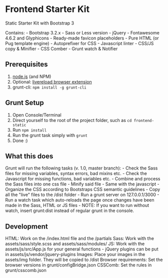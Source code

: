 Frontend Starter Kit
==================

Static Starter Kit with Bootstrap 3

Contains:
	- Bootstrap 3.2.x - Sass or Less version
	- jQuery
	- Fontawesome 4.6.2 and Glyphicons
	- Ready-made favicon placeholders
	- Pure HTML (or Pug template engine)
	- Autoprefixer for CSS
	- Javascript linter
	- CSS/JS copy & Minifier
	- CSS Comber
	- Grunt watch & Notifier

Prerequisites
-----------

1. [node.js](http://nodejs.org/) (and NPM)
2.  Optional: [livereload browser extension](http://feedback.livereload.com/knowledgebase/articles/86242-how-do-i-install-and-use-the-browser-extensions-)
3.  grunt-cli: `npm install -g grunt-cli`


Grunt Setup
-----------

1.  Open Console/Terminal
2.  Direct yourself to the root of the project folder, such as `cd frontend-static`
3.  Run `npm install`
4.  Run the grunt task simply with `grunt`
5.  Done :)


What this does
-----------

Grunt will run the following tasks (v. 1.0, master branch):
	- Check the Sass files for missing variables, syntax errors, bad mixins etc.
	- Check the Javascript for missing functions, bad variables etc.
	- Combine and process the Sass files into one css file
	- Minify said file
	- Same with the javascript
	- Organize the CSS according to Bootstraps CSS semantic guidelines
	- Copy all the "live" files to the /dist folder
	- Run a grunt server on 127.0.0.1/3000
	- Run a watch task which auto-reloads the page once changes have been made in the Sass, HTML or JS files
		- NOTE: If you want to run without watch, insert grunt:dist instead of regular grunt in the console.

Development
-----------
HTML: Work on the /index.html file and the /partials
Sass: Work with the assets/sass/style.scss and assets/sass/modules/
JS: Work with the assets/js/src/App.js for your general functions
	- jQuery plugins can be put in assets/js/vendor/jquery-plugins
Images: Place your images in the assets/img folder. They will be copied to /dist
Browser requirements: Set the browser versions in grunt/configBridge.json
CSSComb: Set the rules in grunt/csscomb.json